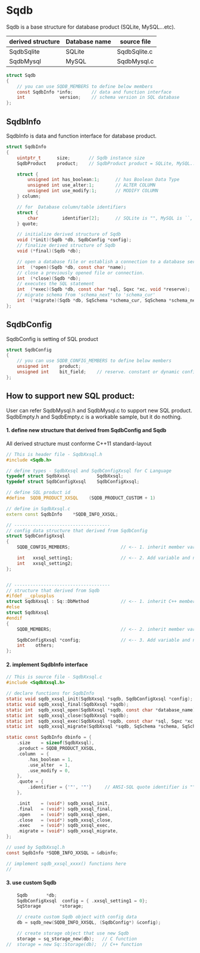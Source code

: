 # Sqdb
  Sqdb is a base structure for database product (SQLite, MySQL...etc).  

| derived structure | Database name | source file  |
| ----------------- | ------------- | ------------ |
| SqdbSqlite        | SQLite        | SqdbSqlite.c |
| SqdbMysql         | MySQL         | SqdbMysql.c  |

```c
struct Sqdb
{
	// you can use SQDB_MEMBERS to define below members
	const SqdbInfo *info;       // data and function interface
	int             version;    // schema version in SQL database
};
```

## SqdbInfo

 SqdbInfo is data and function interface for database product.

```c
struct SqdbInfo
{
	uintptr_t      size;       // Sqdb instance size
	SqdbProduct    product;    // SqdbProduct product = SQLite, MySQL...etc

	struct {
		unsigned int has_boolean:1;      // has Boolean Data Type
		unsigned int use_alter:1;        // ALTER COLUMN
		unsigned int use_modify:1;       // MODIFY COLUMN
	} column;

	// for  Database column/table identifiers
	struct {
		char         identifier[2];      // SQLite is "", MySQL is ``, SQL Server is []
	} quote;

	// initialize derived structure of Sqdb
	void (*init)(Sqdb *db, SqdbConfig *config);
	// finalize derived structure of Sqdb
	void (*final)(Sqdb *db);

	// open a database file or establish a connection to a database server
	int  (*open)(Sqdb *db, const char *name);
	// close a previously opened file or connection.
	int  (*close)(Sqdb *db);
	// executes the SQL statement
	int  (*exec)(Sqdb *db, const char *sql, Sqxc *xc, void *reserve);
	// migrate schema from 'schema_next' to 'schema_cur'
	int  (*migrate)(Sqdb *db, SqSchema *schema_cur, SqSchema *schema_next);
};
```

## SqdbConfig

 SqdbConfig is setting of SQL product

```c
struct SqdbConfig
{
	// you can use SQDB_CONFIG_MEMBERS to define below members
	unsigned int    product;
	unsigned int    bit_field;    // reserve. constant or dynamic config data
};
```

## How to support new SQL product:
 User can refer SqdbMysql.h and SqdbMysql.c to support new SQL product.  
 SqdbEmpty.h and SqdbEmpty.c is a workable sample, but it do nothing.  

#### 1. define new structure that derived from SqdbConfig and Sqdb
 All derived structure must conforme C++11 standard-layout

```c++
// This is header file - SqdbXxsql.h
#include <Sqdb.h>

// define types - SqdbXxsql and SqdbConfigXxsql for C Language
typedef struct SqdbXxsql          SqdbXxsql;
typedef struct SqdbConfigXxsql    SqdbConfigXxsql;

// define SQL product id
#define  SQDB_PRODUCT_XXSQL    (SQDB_PRODUCT_CUSTOM + 1)

// define in SqdbXxsql.c
extern const SqdbInfo    *SQDB_INFO_XXSQL;

// ------------------------------------
// config data structure that derived from SqdbConfig
struct SqdbConfigXxsql
{
	SQDB_CONFIG_MEMBERS;                   // <-- 1. inherit member variable

	int   xxsql_setting1;                  // <-- 2. Add variable and non-virtual function in derived struct.
	int   xxsql_setting2;
};


// ------------------------------------
// structure that derived from Sqdb
#ifdef __cplusplus
struct SqdbXxsql : Sq::DbMethod            // <-- 1. inherit C++ member function(method)
#else
struct SqdbXxsql
#endif
{
	SQDB_MEMBERS;                          // <-- 2. inherit member variable

	SqdbConfigXxsql *config;               // <-- 3. Add variable and non-virtual function in derived struct.
	int    others;
};
```

#### 2. implement SqdbInfo interface

```c
// This is source file - SqdbXxsql.c
#include <SqdbXxsql.h>

// declare functions for SqdbInfo
static void sqdb_xxsql_init(SqdbXxsql *sqdb, SqdbConfigXxsql *config);
static void sqdb_xxsql_final(SqdbXxsql *sqdb);
static int  sqdb_xxsql_open(SqdbXxsql *sqdb, const char *database_name);
static int  sqdb_xxsql_close(SqdbXxsql *sqdb);
static int  sqdb_xxsql_exec(SqdbXxsql *sqdb, const char *sql, Sqxc *xc, void *reserve);
static int  sqdb_xxsql_migrate(SqdbXxsql *sqdb, SqSchema *schema, SqSchema *schema_next);

static const SqdbInfo dbinfo = {
	.size    = sizeof(SqdbXxsql),
	.product = SQDB_PRODUCT_XXSQL,
	.column  = {
		.has_boolean = 1,
		.use_alter  = 1,
		.use_modify = 0,
	},
	.quote = {
		.identifier = {'"', '"'}     // ANSI-SQL quote identifier is ""
	},

	.init    = (void*) sqdb_xxsql_init,
	.final   = (void*) sqdb_xxsql_final,
	.open    = (void*) sqdb_xxsql_open,
	.close   = (void*) sqdb_xxsql_close,
	.exec    = (void*) sqdb_xxsql_exec,
	.migrate = (void*) sqdb_xxsql_migrate,
};

// used by SqdbXxsql.h
const SqdbInfo *SQDB_INFO_XXSQL = &dbinfo;

// implement sqdb_xxsql_xxxx() functions here
//
```

#### 3. use custom Sqdb

```c++
	Sqdb       *db;
	SqdbConfigXxsql  config = { .xxsql_setting1 = 0};
	SqStorage       *storage;

	// create custom Sqdb object with config data
	db = sqdb_new(SQDB_INFO_XXSQL, (SqdbConfig*) &config);

	// create storage object that use new Sqdb
	storage = sq_storage_new(db);	// C function
//	storage = new Sq::Storage(db);  // C++ function
```
